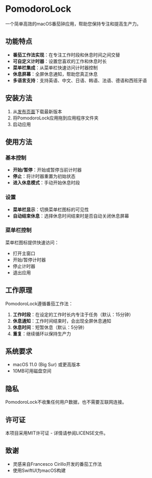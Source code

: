 # PomodoroLock

一个简单高效的macOS番茄钟应用，帮助您保持专注和提高生产力。

## 功能特点

- **番茄工作法实现**：在专注工作时段和休息时间之间交替
- **可自定义计时器**：设置您喜欢的工作和休息时长
- **菜单栏集成**：从菜单栏快速访问计时器控制
- **休息屏幕**：全屏休息通知，帮助您真正休息
- **多语言支持**：支持英语、中文、日语、韩语、法语、德语和西班牙语

## 安装方法

1. 从[发布页面](https://github.com/yourusername/PomodoroLock/releases)下载最新版本
2. 将PomodoroLock应用拖到应用程序文件夹
3. 启动应用

## 使用方法

### 基本控制

- **开始/暂停**：开始或暂停当前计时器
- **停止**：将计时器重置为初始状态
- **进入休息模式**：手动开始休息时段

### 设置

- **菜单栏显示**：切换菜单栏图标的可见性
- **自动结束休息**：选择休息时间结束时是否自动关闭休息屏幕

### 菜单栏控制

菜单栏图标提供快速访问：
- 打开主窗口
- 开始/暂停计时器
- 停止计时器
- 退出应用

## 工作原理

PomodoroLock遵循番茄工作法：

1. **工作时段**：在设定的工作时长内专注于任务（默认：15分钟）
2. **休息通知**：工作时间结束时，会出现全屏休息通知
3. **休息时间**：短暂休息（默认：5分钟）
4. **重复**：继续循环以保持生产力

## 系统要求

- macOS 11.0 (Big Sur) 或更高版本
- 10MB可用磁盘空间

## 隐私

PomodoroLock不收集任何用户数据，也不需要互联网连接。

## 许可证

本项目采用MIT许可证 - 详情请参阅LICENSE文件。

## 致谢

- 灵感来自Francesco Cirillo开发的番茄工作法
- 使用SwiftUI为macOS构建